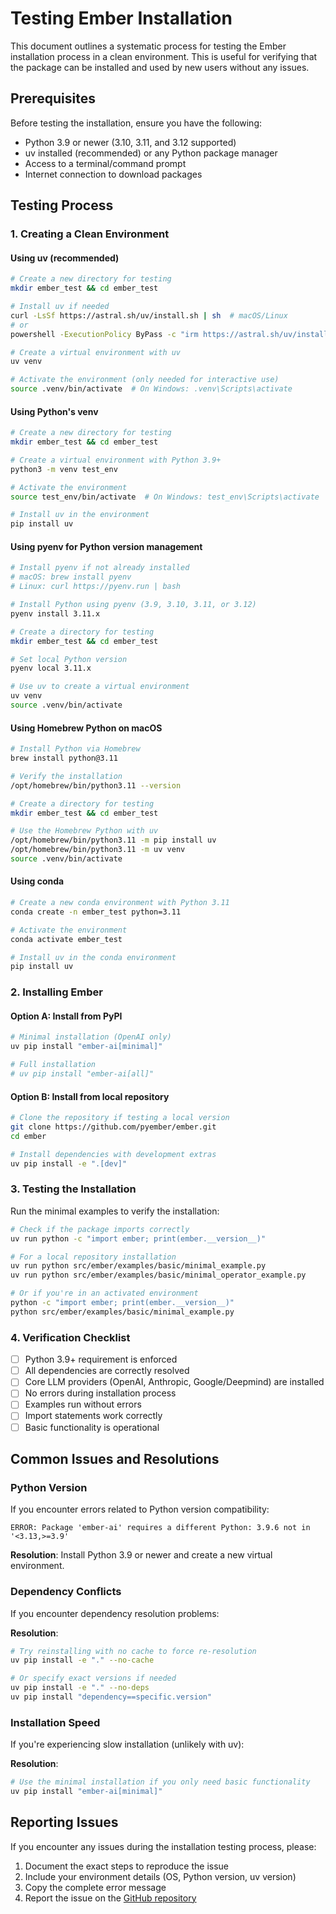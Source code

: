 # Testing Ember Installation

This document outlines a systematic process for testing the Ember installation process in a clean environment. This is useful for verifying that the package can be installed and used by new users without any issues.

## Prerequisites

Before testing the installation, ensure you have the following:

- Python 3.9 or newer (3.10, 3.11, and 3.12 supported)
- uv installed (recommended) or any Python package manager
- Access to a terminal/command prompt
- Internet connection to download packages

## Testing Process

### 1. Creating a Clean Environment

#### Using uv (recommended)

```bash
# Create a new directory for testing
mkdir ember_test && cd ember_test

# Install uv if needed
curl -LsSf https://astral.sh/uv/install.sh | sh  # macOS/Linux
# or
powershell -ExecutionPolicy ByPass -c "irm https://astral.sh/uv/install.ps1 | iex"  # Windows

# Create a virtual environment with uv
uv venv

# Activate the environment (only needed for interactive use)
source .venv/bin/activate  # On Windows: .venv\Scripts\activate
```

#### Using Python's venv 

```bash
# Create a new directory for testing
mkdir ember_test && cd ember_test

# Create a virtual environment with Python 3.9+
python3 -m venv test_env

# Activate the environment
source test_env/bin/activate  # On Windows: test_env\Scripts\activate

# Install uv in the environment
pip install uv
```

#### Using pyenv for Python version management

```bash
# Install pyenv if not already installed
# macOS: brew install pyenv
# Linux: curl https://pyenv.run | bash

# Install Python using pyenv (3.9, 3.10, 3.11, or 3.12)
pyenv install 3.11.x

# Create a directory for testing
mkdir ember_test && cd ember_test

# Set local Python version
pyenv local 3.11.x

# Use uv to create a virtual environment
uv venv
source .venv/bin/activate
```

#### Using Homebrew Python on macOS

```bash
# Install Python via Homebrew
brew install python@3.11

# Verify the installation
/opt/homebrew/bin/python3.11 --version

# Create a directory for testing
mkdir ember_test && cd ember_test

# Use the Homebrew Python with uv
/opt/homebrew/bin/python3.11 -m pip install uv
/opt/homebrew/bin/python3.11 -m uv venv
source .venv/bin/activate
```

#### Using conda

```bash
# Create a new conda environment with Python 3.11
conda create -n ember_test python=3.11

# Activate the environment
conda activate ember_test

# Install uv in the conda environment
pip install uv
```

### 2. Installing Ember

#### Option A: Install from PyPI

```bash
# Minimal installation (OpenAI only)
uv pip install "ember-ai[minimal]"

# Full installation
# uv pip install "ember-ai[all]"
```

#### Option B: Install from local repository

```bash
# Clone the repository if testing a local version
git clone https://github.com/pyember/ember.git
cd ember

# Install dependencies with development extras
uv pip install -e ".[dev]"
```

### 3. Testing the Installation

Run the minimal examples to verify the installation:

```bash
# Check if the package imports correctly
uv run python -c "import ember; print(ember.__version__)"

# For a local repository installation
uv run python src/ember/examples/basic/minimal_example.py
uv run python src/ember/examples/basic/minimal_operator_example.py

# Or if you're in an activated environment
python -c "import ember; print(ember.__version__)"
python src/ember/examples/basic/minimal_example.py
```

### 4. Verification Checklist

- [ ] Python 3.9+ requirement is enforced
- [ ] All dependencies are correctly resolved
- [ ] Core LLM providers (OpenAI, Anthropic, Google/Deepmind) are installed
- [ ] No errors during installation process
- [ ] Examples run without errors
- [ ] Import statements work correctly
- [ ] Basic functionality is operational

## Common Issues and Resolutions

### Python Version

If you encounter errors related to Python version compatibility:

```
ERROR: Package 'ember-ai' requires a different Python: 3.9.6 not in '<3.13,>=3.9'
```

**Resolution**: Install Python 3.9 or newer and create a new virtual environment.

### Dependency Conflicts

If you encounter dependency resolution problems:

**Resolution**: 
```bash
# Try reinstalling with no cache to force re-resolution
uv pip install -e "." --no-cache

# Or specify exact versions if needed
uv pip install -e "." --no-deps
uv pip install "dependency==specific.version"
```

### Installation Speed

If you're experiencing slow installation (unlikely with uv):

**Resolution**:
```bash
# Use the minimal installation if you only need basic functionality
uv pip install "ember-ai[minimal]"
```

## Reporting Issues

If you encounter any issues during the installation testing process, please:

1. Document the exact steps to reproduce the issue
2. Include your environment details (OS, Python version, uv version)
3. Copy the complete error message
4. Report the issue on the [GitHub repository](https://github.com/pyember/ember/issues)